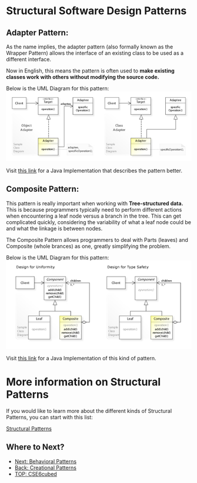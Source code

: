 # Structural Software Design Patterns

## Adapter Pattern:
As the name implies, the adapter pattern (also formally known as the Wrapper Pattern) allows the interface of an existing class to be used as a different interface.

Now in English, this means the pattern is often used to **make existing classes work with others without modifying the source code.**

Below is the UML Diagram for this pattern:
![Adapter Pattern UML Diagram](../FILES/software-design-patterns/Adapter_Pattern.jpg)

Visit [this link](https://en.wikipedia.org/wiki/Adapter_pattern#Java) for a Java Implementation that describes the pattern better.

## Composite Pattern:
This pattern is really important when working with **Tree-structured data.** This is because programmers typically need to perform different actions when encountering a leaf node versus a branch in the tree. This can get complicated quickly, considering the variability of what a leaf node could be and what the linkage is between nodes.

The Composite Pattern allows programmers to deal with Parts (leaves) and Composite (whole brances) as one, greatly simplifying the problem.

Below is the UML Diagram for this pattern:
![Composite Pattern UML Diagram](../FI/../FILES/software-design-patterns/Composite_Design.jpg)

Visit [this link](https://en.wikipedia.org/wiki/Composite_pattern#Java) for a Java Implementation of this kind of pattern.

# More information on Structural Patterns
If you would like to learn more about the different kinds of Structural Patterns, you can start with this list:

[Structural Patterns](https://en.wikipedia.org/wiki/Software_design_pattern#Structural_patterns)

## Where to Next?
- [Next: Behavioral Patterns](./7e.%20Behavioral%20Patterns.md)
- [Back: Creational Patterns](./7c.%20Creational%20Patterns.md)
- [TOP: CSE6cubed](../README.md)